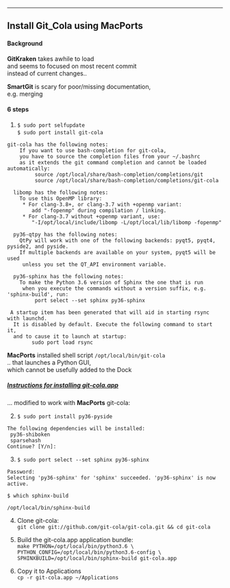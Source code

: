 
---
Install Git_Cola using MacPorts
---

#### Background
**GitKraken** takes awhile to load  
 and seems to focused on most recent commit  
 instead of current changes..  

**SmartGit** is scary for poor/missing documentation,  
e.g. merging  

#### 6 steps
1. `$ sudo port selfupdate`  
   `$ sudo port install git-cola`
```
git-cola has the following notes:
    If you want to use bash-completion for git-cola,
    you have to source the completion files from your ~/.bashrc
    as it extends the git command completion and cannot be loaded automatically:
         source /opt/local/share/bash-completion/completions/git
         source /opt/local/share/bash-completion/completions/git-cola

  libomp has the following notes:
    To use this OpenMP library:
     * For clang-3.8+, or clang-3.7 with +openmp variant:
        add "-fopenmp" during compilation / linking.
     * For clang-3.7 without +openmp variant, use:
        "-I/opt/local/include/libomp -L/opt/local/lib/libomp -fopenmp"

  py36-qtpy has the following notes:
    QtPy will work with one of the following backends: pyqt5, pyqt4, pyside2, and pyside.
    If multiple backends are available on your system, pyqt5 will be used
     unless you set the QT_API environment variable.

  py36-sphinx has the following notes:
    To make the Python 3.6 version of Sphinx the one that is run
     when you execute the commands without a version suffix, e.g. 'sphinx-build', run:
         port select --set sphinx py36-sphinx

 A startup item has been generated that will aid in starting rsync with launchd.
  It is disabled by default. Execute the following command to start it,
  and to cause it to launch at startup:
        sudo port load rsync
```

**MacPorts** installed shell script `/opt/local/bin/git-cola`  
.. that launches a Python GUI,  
   which cannot be usefully added to the Dock

##### [Instructions for installing git-cola.app](https://github.com/git-cola/git-cola)
... modified to work with **MacPorts** git-cola:

2. `$ sudo port install py36-pyside`
```
The following dependencies will be installed:
 py36-shiboken
 sparsehash
Continue? [Y/n]:
```
3. `$ sudo port select --set sphinx py36-sphinx`
```
Password:
Selecting 'py36-sphinx' for 'sphinx' succeeded. 'py36-sphinx' is now active.
```
`$ which sphinx-build`
```
/opt/local/bin/sphinx-build
```

4. Clone git-cola:  
`git clone git://github.com/git-cola/git-cola.git && cd git-cola`

5. Build the git-cola.app application bundle:  
`make PYTHON=/opt/local/bin/python3.6 \
    PYTHON_CONFIG=/opt/local/bin/python3.6-config \
    SPHINXBUILD=/opt/local/bin/sphinx-build git-cola.app`

6. Copy it to Applications  
`cp -r git-cola.app ~/Applications`

